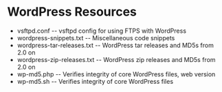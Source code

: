 # WordPress Resources

- vsftpd.conf -- vsftpd config for using FTPS with WordPress
- wordpress-snippets.txt -- Miscellaneous code snippets
- wordpress-tar-releases.txt -- WordPress tar releases and MD5s from 2.0 on 
- wordpress-zip-releases.txt -- WordPress zip releases and MD5s from 2.0 on 
- wp-md5.php -- Verifies integrity of core WordPress files, web version
- wp-md5.sh -- Verifies integrity of core WordPress files
